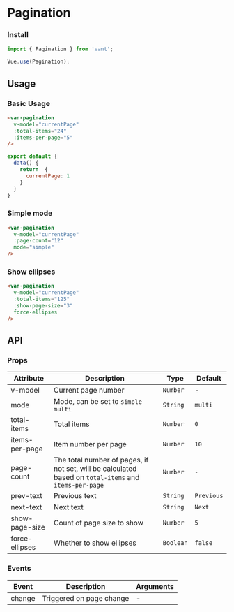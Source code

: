 # Pagination

### Install

``` javascript
import { Pagination } from 'vant';

Vue.use(Pagination);
```

## Usage

### Basic Usage

```html
<van-pagination 
  v-model="currentPage" 
  :total-items="24" 
  :items-per-page="5"
/>
```

```javascript
export default {
  data() {
    return  {
      currentPage: 1
    }
  }
}
```

### Simple mode

```html
<van-pagination 
  v-model="currentPage" 
  :page-count="12"
  mode="simple" 
/>
```

### Show ellipses

```html
<van-pagination 
  v-model="currentPage" 
  :total-items="125" 
  :show-page-size="3" 
  force-ellipses
/>
```

## API

### Props

| Attribute | Description | Type | Default |
|------|------|------|------|
| v-model | Current page number | `Number` | - |
| mode | Mode, can be set to `simple` `multi` | `String` | `multi` |
| total-items | Total items | `Number` | `0` |
| items-per-page | Item number per page | `Number` | `10` |
| page-count | The total number of pages, if not set, will be calculated based on `total-items` and `items-per-page` | `Number` | `-` |
| prev-text | Previous text | `String` | `Previous` |
| next-text | Next text | `String` | `Next` |
| show-page-size | Count of page size to show | `Number` | `5` |
| force-ellipses | Whether to show ellipses | `Boolean` | `false` |

### Events

| Event | Description | Arguments |
|------|------|------|
| change | Triggered on page change | - |

